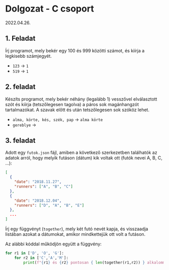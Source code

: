 # Dolgozat - C csoport
2022.04.26.

## 1. Feladat

Írj programot, mely bekér egy 100 és 999 közötti számot, és kiírja a legkisebb számjegyét.
 - `123` -> `1`
 - `519` -> `1`


## 2. feladat 
Készíts programot, mely bekér néhány (legalább 1) vesszővel elválasztott szót és kiírja (tetszőlegesen tagolva) a páros sok magánhangzót tartalmazókat. A szavak előtt és után tetszőlegesen sok szóköz lehet. 

 - `alma, körte, kés, szék, pap` -> `alma körte`
 - `gereblye` -> ` `

## 3. feladat
Adott egy `futok.json` fájl, amiben a következő szerkezetben találhatók az adatok arról, hogy melyik futáson (dátum) kik voltak ott (futók nevei A, B, C, ...):
```json
[
  {
    "date": "2018.11.27",
    "runners": ["A", "B", "C"]
  },
  {
    "date": "2018.12.04",
    "runners": ["D", "A", "B", "E"]
  },
  ...
]

```
Írj egy függvényt (`together`), mely két futó nevét kapja, és visszaadja listában azokat a dátumokat, amikor mindkettejük ott volt a futáson.

Az alábbi kóddal működjön együtt a függvény:

```python
for r1 in ['D', 'O', 'G']:
    for r2 in ['C','A','M']:
        print(f"{r1} és {r2} pontosan { len(together(r1,r2)) } alkalommal futott együtt.")
```